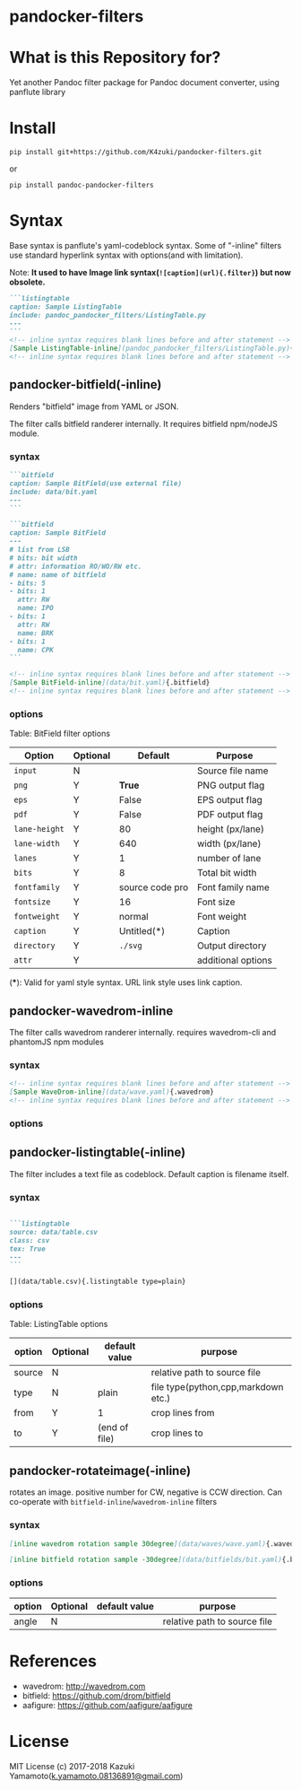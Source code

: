 # pandocker-filters

# What is this Repository for?
Yet another Pandoc filter package for Pandoc document converter, using
panflute library

# Install

`pip install git+https://github.com/K4zuki/pandocker-filters.git`

or

`pip install pandoc-pandocker-filters`

# Syntax
Base syntax is panflute's yaml-codeblock syntax.
Some of "-inline" filters use standard hyperlink syntax with options(and with limitation).

Note: **It used to have Image link syntax(`![caption](url){.filter}`) but now obsolete.**

~~~~~markdown
```listingtable
caption: Sample ListingTable
include: pandoc_pandocker_filters/ListingTable.py
---
```
<!-- inline syntax requires blank lines before and after statement -->
[Sample ListingTable-inline](pandoc_pandocker_filters/ListingTable.py){.listingtable}
<!-- inline syntax requires blank lines before and after statement -->
~~~~~

## pandocker-bitfield(-inline)
Renders "bitfield" image from YAML or JSON.

The filter calls bitfield randerer internally. It requires bitfield npm/nodeJS module.


### syntax
~~~~~markdown
```bitfield
caption: Sample BitField(use external file)
include: data/bit.yaml
---
```

```bitfield
caption: Sample BitField
---
# list from LSB
# bits: bit width
# attr: information RO/WO/RW etc.
# name: name of bitfield
- bits: 5
- bits: 1
  attr: RW
  name: IPO
- bits: 1
  attr: RW
  name: BRK
- bits: 1
  name: CPK
```

<!-- inline syntax requires blank lines before and after statement -->
[Sample BitField-inline](data/bit.yaml){.bitfield}
<!-- inline syntax requires blank lines before and after statement -->
~~~~~
### options

Table: BitField filter options

|    Option     | Optional |     Default     |      Purpose       |
|---------------|----------|-----------------|--------------------|
| `input`       | N        |                 | Source file name   |
| `png`         | Y        | **True**        | PNG output flag    |
| `eps`         | Y        | False           | EPS output flag    |
| `pdf`         | Y        | False           | PDF output flag    |
| `lane-height` | Y        | 80              | height (px/lane)   |
| `lane-width`  | Y        | 640             | width (px/lane)    |
| `lanes`       | Y        | 1               | number of lane     |
| `bits`        | Y        | 8               | Total bit width    |
| `fontfamily`  | Y        | source code pro | Font family name   |
| `fontsize`    | Y        | 16              | Font size          |
| `fontweight`  | Y        | normal          | Font weight        |
| `caption`     | Y        | Untitled(*)     | Caption            |
| `directory`   | Y        | `./svg`         | Output directory   |
| `attr`        | Y        |                 | additional options |

(**\***): Valid for yaml style syntax. URL link style uses link caption.

## pandocker-wavedrom-inline
The filter calls wavedrom randerer internally. requires wavedrom-cli and phantomJS npm modules

### syntax
~~~~~markdown
<!-- inline syntax requires blank lines before and after statement -->
[Sample WaveDrom-inline](data/wave.yaml){.wavedrom}
<!-- inline syntax requires blank lines before and after statement -->
~~~~~

### options
## pandocker-listingtable(-inline)
The filter includes a text file as codeblock. Default caption is filename itself.

### syntax

~~~~~markdown

```listingtable
source: data/table.csv
class: csv
tex: True
---
```

[](data/table.csv){.listingtable type=plain}

~~~~~
### options

Table: ListingTable options

| option | Optional | default value |               purpose               |
|--------|----------|---------------|-------------------------------------|
| source | N        |               | relative path to source file        |
| type   | N        | plain         | file type(python,cpp,markdown etc.) |
| from   | Y        | 1             | crop lines from                     |
| to     | Y        | (end of file) | crop lines to                       |

## pandocker-rotateimage(-inline)
rotates an image. positive number for CW, negative is CCW direction.
Can co-operate with `bitfield-inline`/`wavedrom-inline` filters

### syntax

`````markdown
[inline wavedrom rotation sample 30degree](data/waves/wave.yaml){.wavedrom .rotate angle=30}

[inline bitfield rotation sample -30degree](data/bitfields/bit.yaml){.bitfield .rotate angle=-30}
`````

### options

| option | Optional | default value |           purpose            |
|--------|----------|---------------|------------------------------|
| angle  | N        |               | relative path to source file |

# References

- wavedrom: <http://wavedrom.com>
- bitfield: <https://github.com/drom/bitfield>
- aafigure: <https://github.com/aafigure/aafigure>

# License

MIT License (c) 2017-2018 Kazuki Yamamoto(k.yamamoto.08136891@gmail.com)
